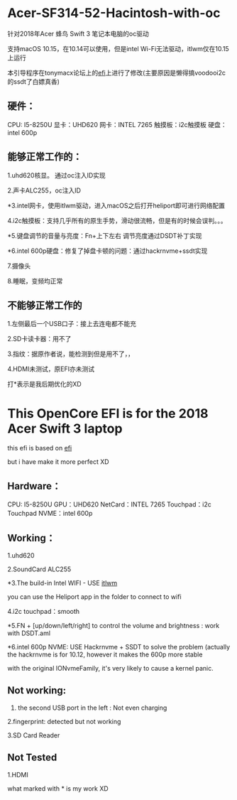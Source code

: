 # Acer-SF314-52-Hacintosh-with-oc

针对2018年Acer 蜂鸟 Swift 3 笔记本电脑的oc驱动

支持macOS 10.15，在10.14可以使用，但是intel Wi-Fi无法驱动，itlwm仅在10.15上运行

本引导程序在tonymacx论坛上的[efi](https://github.com/FallenChromium/Acer-Swift3-2018-hackintosh/blob/master/README.md)上进行了修改(主要原因是懒得搞voodooi2c的ssdt了白嫖真香)

## 硬件：

CPU: I5-8250U
显卡：UHD620
网卡：INTEL 7265
触摸板：i2c触摸板
硬盘：intel 600p

## 能够正常工作的：

1.uhd620核显。 通过oc注入ID实现

2.声卡ALC255，oc注入ID

*3.intel网卡，使用itlwm驱动，进入macOS之后打开heliport即可进行网络配置

4.i2c触摸板：支持几乎所有的原生手势，滑动很流畅，但是有的时候会误判。。。

*5.键盘调节的音量与亮度：Fn+上下左右 调节亮度通过DSDT补丁实现

*6.intel 600p硬盘：修复了掉盘卡顿的问题：通过hackrnvme+ssdt实现

7.摄像头

8.睡眠，变频均正常

## 不能够正常工作的

1.左侧最后一个USB口子：接上去连电都不能充

2.SD卡读卡器：用不了

3.指纹：据原作者说，能检测到但是用不了，，

4.HDMI未测试，原EFI亦未测试

打*表示是我后期优化的XD



# This OpenCore EFI is for the 2018 Acer Swift 3 laptop 

this efi is based on [efi](https://github.com/FallenChromium/Acer-Swift3-2018-hackintosh/blob/master/README.md)

but i have make it more perfect XD

## Hardware：
CPU: I5-8250U
GPU：UHD620
NetCard：INTEL 7265
Touchpad：i2c Touchpad
NVME：intel 600p

## Working：

1.uhd620

2.SoundCard ALC255

*3.The build-in Intel WIFI -   USE [itlwm](https://github.com/OpenIntelWireless/itlwm)

  you can use the Heliport app in the folder to connect to wifi

4.i2c touchpad：smooth

*5.FN + [up/down/left/right] to control the volume and brightness : work with DSDT.aml

*6.intel 600p NVME: USE Hackrnvme + SSDT to solve the problem (actually the hackrnvme is for 10.12, however it makes the 600p more stable

  with the original IONvmeFamily, it's very likely to cause a kernel panic.
  
## Not working:

1. the second USB port in the left : Not even charging

2.fingerprint: detected but not working

3.SD Card Reader


## Not Tested

1.HDMI


what marked with * is my work XD 



